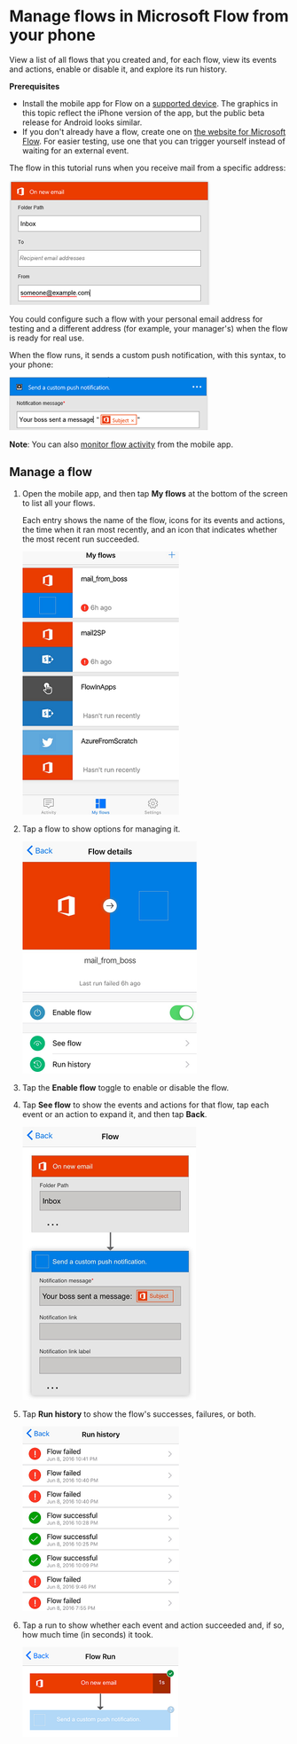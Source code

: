 <properties
    pageTitle="Manage flows from your phone | Microsoft Flow"
    description="View a list of your flows, enable or disable them, and view each flow's event/s, action/s, and run history"
    services=""
    suite="flow"
    documentationCenter="na"
    authors="adiregev"
    manager="erikre"
    editor=""
    tags=""/>

<tags
   ms.service="flow"
   ms.devlang="na"
   ms.topic="article"
   ms.tgt_pltfrm="na"
   ms.workload="na"
   ms.date="06/11/2016"
   ms.author="adiregev"/>

# Manage flows in Microsoft Flow from your phone #
View a list of all flows that you created and, for each flow, view its events and actions, enable or disable it, and explore its run history.

**Prerequisites**

- Install the mobile app for Flow on a [supported device](getting-started.md#use-the-mobile-app). The graphics in this topic reflect the iPhone version of the app, but the public beta release for Android looks similar. 
- If you don't already have a flow, create one on [the website for Microsoft Flow](https://flow.microsoft.com/). For easier testing, use one that you can trigger yourself instead of waiting for an external event.

The flow in this tutorial runs when you receive mail from a specific address:

![Trigger flow on receipt of mail from specific address](./media/mobile-manage-flows/create-trigger.png)

You could configure such a flow with your personal email address for testing and a different address (for example, your manager's) when the flow is ready for real use.

When the flow runs, it sends a custom push notification, with this syntax, to your phone:

![Send message to Slack](./media/mobile-manage-flows/create-event.png)

**Note**: You can also [monitor flow activity](mobile-monitor-activity.md) from the mobile app.

## Manage a flow ##
1. Open the mobile app, and then tap **My flows** at the bottom of the screen to list all your flows.

	Each entry shows the name of the flow, icons for its events and actions, the time when it ran most recently, and an icon that indicates whether the most recent run succeeded.

	![List of flows](./media/mobile-manage-flows/flow-list.png)

1. Tap a flow to show options for managing it.

	![Options to manage a flow](./media/mobile-manage-flows/flow-details.png)

1. Tap the **Enable flow** toggle to enable or disable the flow.

1. Tap **See flow** to show the events and actions for that flow, tap each event or an action to expand it, and then tap **Back**.

	![Events and actions for a flow](./media/mobile-manage-flows/flow-event-action.png)

1. Tap **Run history** to show the flow's successes, failures, or both.

	![List of runs](./media/mobile-manage-flows/history-mixed.png)

1. Tap a run to show whether each event and action succeeded and, if so, how much time (in seconds) it took.

	![Run details](./media/mobile-manage-flows/flow-run.png)
